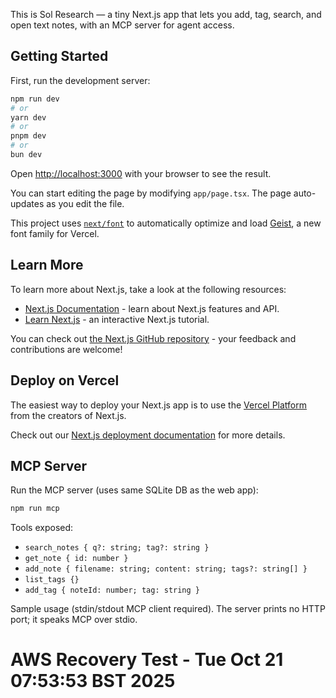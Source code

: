 This is Sol Research — a tiny Next.js app that lets you add, tag, search, and open text notes, with an MCP server for agent access.

## Getting Started

First, run the development server:

```bash
npm run dev
# or
yarn dev
# or
pnpm dev
# or
bun dev
```

Open [http://localhost:3000](http://localhost:3000) with your browser to see the result.

You can start editing the page by modifying `app/page.tsx`. The page auto-updates as you edit the file.

This project uses [`next/font`](https://nextjs.org/docs/app/building-your-application/optimizing/fonts) to automatically optimize and load [Geist](https://vercel.com/font), a new font family for Vercel.

## Learn More

To learn more about Next.js, take a look at the following resources:

- [Next.js Documentation](https://nextjs.org/docs) - learn about Next.js features and API.
- [Learn Next.js](https://nextjs.org/learn) - an interactive Next.js tutorial.

You can check out [the Next.js GitHub repository](https://github.com/vercel/next.js) - your feedback and contributions are welcome!

## Deploy on Vercel

The easiest way to deploy your Next.js app is to use the [Vercel Platform](https://vercel.com/new?utm_medium=default-template&filter=next.js&utm_source=create-next-app&utm_campaign=create-next-app-readme) from the creators of Next.js.

Check out our [Next.js deployment documentation](https://nextjs.org/docs/app/building-your-application/deploying) for more details.

## MCP Server

Run the MCP server (uses same SQLite DB as the web app):

```bash
npm run mcp
```

Tools exposed:
- `search_notes { q?: string; tag?: string }`
- `get_note { id: number }`
- `add_note { filename: string; content: string; tags?: string[] }`
- `list_tags {}`
- `add_tag { noteId: number; tag: string }`

Sample usage (stdin/stdout MCP client required). The server prints no HTTP port; it speaks MCP over stdio.
# AWS Recovery Test - Tue Oct 21 07:53:53 BST 2025
